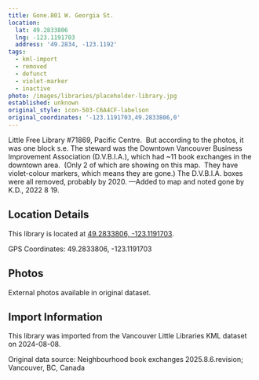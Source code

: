 ```yaml
---
title: Gone.801 W. Georgia St.
location:
  lat: 49.2833806
  lng: -123.1191703
  address: '49.2834, -123.1192'
tags:
  - kml-import
  - removed
  - defunct
  - violet-marker
  - inactive
photo: /images/libraries/placeholder-library.jpg
established: unknown
original_style: icon-503-C6A4CF-labelson
original_coordinates: '-123.1191703,49.2833806,0'
---
```

Little Free Library #71869, Pacific Centre.  
But according to the photos, it was one block s.e.
The steward was the 
Downtown Vancouver Business Improvement Association (D.V.B.I.A.), which had 
~11 book exchanges in the downtown area.  
(Only 2 of which are showing on this map.  
They have violet-colour markers, 
which means they are gone.)
The D.V.B.I.A. boxes were all removed, 
probably by 2020.
—Added to map and noted gone by K.D., 
2022 8 19.  

## Location Details

This library is located at [49.2833806, -123.1191703](https://www.google.com/maps?q=49.2833806,-123.1191703).

GPS Coordinates: 49.2833806, -123.1191703

## Photos

External photos available in original dataset.

## Import Information

This library was imported from the Vancouver Little Libraries KML dataset on 2024-08-08.

Original data source: Neighbourhood book exchanges 2025.8.6.revision; Vancouver, BC, Canada
